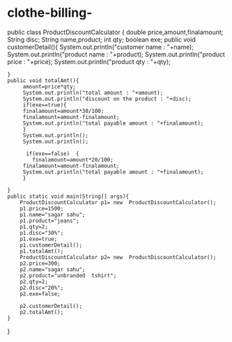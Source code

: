 # clothe-billing-

public class ProductDiscountCalculator {
    double price,amount,finalamount;
  String  disc;
    String name,product;
    int qty;
    boolean exe;
    public void customerDetail(){
        System.out.println("customer name : "+name);
        System.out.println("product name : "+product);
        System.out.println("product  price : "+price);
        System.out.println("product qty : "+qty);
        

    }  
    public void totalAmt(){
         amount=price*qty;
         System.out.println("total amount : "+amount);
         System.out.println("discount on the product : "+disc);
         if(exe==true){
         finalamount=amount*30/100;
         finalamount=amount-finalamount;
         System.out.println("total payable amount : "+finalamount);
         }
         System.out.println();
         System.out.println();
         
          if(exe==false)  {
            finalamount=amount*20/100;
         finalamount=amount-finalamount;
         System.out.println("total payable amount : "+finalamount);
         }
         
    } 
    public static void main(String[] args){
        ProductDiscountCalculator p1= new  ProductDiscountCalculator();
        p1.price=1500;
        p1.name="sagar sahu";
        p1.product="jeans";
        p1.qty=2;
        p1.disc="30%";
        p1.exe=true;  
        p1.customerDetail();
        p1.totalAmt();
        ProductDiscountCalculator p2= new  ProductDiscountCalculator();
        p2.price=300;
        p2.name="sagar sahu";
        p2.product="unbranded  tshirt";
        p2.qty=2;
        p2.disc="20%";
        p2.exe=false;
        
        p2.customerDetail();
        p2.totalAmt();
    } 
    
}
